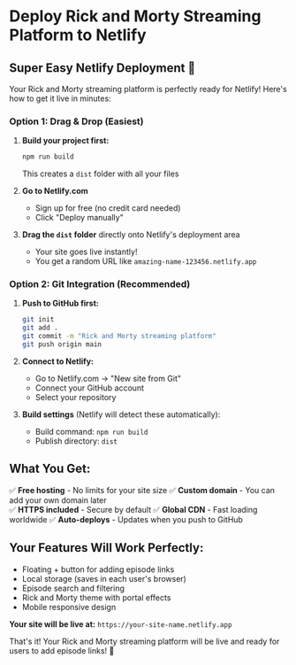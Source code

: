 # Deploy Rick and Morty Streaming Platform to Netlify

## Super Easy Netlify Deployment 🚀

Your Rick and Morty streaming platform is perfectly ready for Netlify! Here's how to get it live in minutes:

### Option 1: Drag & Drop (Easiest)
1. **Build your project first:**
   ```bash
   npm run build
   ```
   This creates a `dist` folder with all your files

2. **Go to Netlify.com**
   - Sign up for free (no credit card needed)
   - Click "Deploy manually"

3. **Drag the `dist` folder** directly onto Netlify's deployment area
   - Your site goes live instantly!
   - You get a random URL like `amazing-name-123456.netlify.app`

### Option 2: Git Integration (Recommended)
1. **Push to GitHub first:**
   ```bash
   git init
   git add .
   git commit -m "Rick and Morty streaming platform"
   git push origin main
   ```

2. **Connect to Netlify:**
   - Go to Netlify.com → "New site from Git"
   - Connect your GitHub account
   - Select your repository

3. **Build settings** (Netlify will detect these automatically):
   - Build command: `npm run build`
   - Publish directory: `dist`

## What You Get:
✅ **Free hosting** - No limits for your site size
✅ **Custom domain** - You can add your own domain later  
✅ **HTTPS included** - Secure by default
✅ **Global CDN** - Fast loading worldwide
✅ **Auto-deploys** - Updates when you push to GitHub

## Your Features Will Work Perfectly:
- Floating + button for adding episode links
- Local storage (saves in each user's browser)
- Episode search and filtering
- Rick and Morty theme with portal effects
- Mobile responsive design

**Your site will be live at:** `https://your-site-name.netlify.app`

That's it! Your Rick and Morty streaming platform will be live and ready for users to add episode links! 🎉